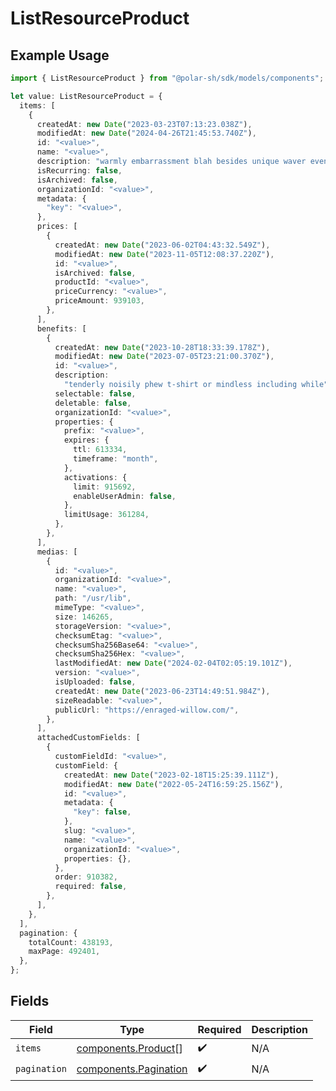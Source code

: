 # ListResourceProduct

## Example Usage

```typescript
import { ListResourceProduct } from "@polar-sh/sdk/models/components";

let value: ListResourceProduct = {
  items: [
    {
      createdAt: new Date("2023-03-23T07:13:23.038Z"),
      modifiedAt: new Date("2024-04-26T21:45:53.740Z"),
      id: "<value>",
      name: "<value>",
      description: "warmly embarrassment blah besides unique waver even",
      isRecurring: false,
      isArchived: false,
      organizationId: "<value>",
      metadata: {
        "key": "<value>",
      },
      prices: [
        {
          createdAt: new Date("2023-06-02T04:43:32.549Z"),
          modifiedAt: new Date("2023-11-05T12:08:37.220Z"),
          id: "<value>",
          isArchived: false,
          productId: "<value>",
          priceCurrency: "<value>",
          priceAmount: 939103,
        },
      ],
      benefits: [
        {
          createdAt: new Date("2023-10-28T18:33:39.178Z"),
          modifiedAt: new Date("2023-07-05T23:21:00.370Z"),
          id: "<value>",
          description:
            "tenderly noisily phew t-shirt or mindless including while",
          selectable: false,
          deletable: false,
          organizationId: "<value>",
          properties: {
            prefix: "<value>",
            expires: {
              ttl: 613334,
              timeframe: "month",
            },
            activations: {
              limit: 915692,
              enableUserAdmin: false,
            },
            limitUsage: 361284,
          },
        },
      ],
      medias: [
        {
          id: "<value>",
          organizationId: "<value>",
          name: "<value>",
          path: "/usr/lib",
          mimeType: "<value>",
          size: 146265,
          storageVersion: "<value>",
          checksumEtag: "<value>",
          checksumSha256Base64: "<value>",
          checksumSha256Hex: "<value>",
          lastModifiedAt: new Date("2024-02-04T02:05:19.101Z"),
          version: "<value>",
          isUploaded: false,
          createdAt: new Date("2023-06-23T14:49:51.984Z"),
          sizeReadable: "<value>",
          publicUrl: "https://enraged-willow.com/",
        },
      ],
      attachedCustomFields: [
        {
          customFieldId: "<value>",
          customField: {
            createdAt: new Date("2023-02-18T15:25:39.111Z"),
            modifiedAt: new Date("2022-05-24T16:59:25.156Z"),
            id: "<value>",
            metadata: {
              "key": false,
            },
            slug: "<value>",
            name: "<value>",
            organizationId: "<value>",
            properties: {},
          },
          order: 910382,
          required: false,
        },
      ],
    },
  ],
  pagination: {
    totalCount: 438193,
    maxPage: 492401,
  },
};
```

## Fields

| Field                                                          | Type                                                           | Required                                                       | Description                                                    |
| -------------------------------------------------------------- | -------------------------------------------------------------- | -------------------------------------------------------------- | -------------------------------------------------------------- |
| `items`                                                        | [components.Product](../../models/components/product.md)[]     | :heavy_check_mark:                                             | N/A                                                            |
| `pagination`                                                   | [components.Pagination](../../models/components/pagination.md) | :heavy_check_mark:                                             | N/A                                                            |